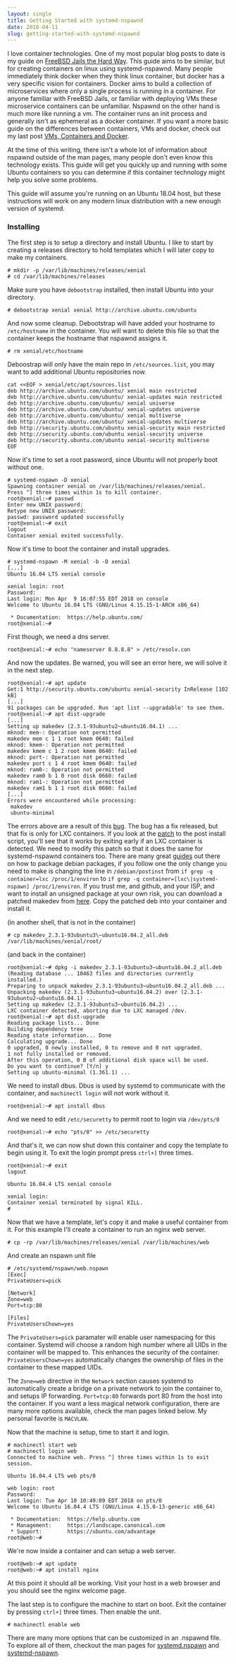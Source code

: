 ```yaml
---
layout: single
title: Getting Started with systemd-nspawnd
date: 2018-04-11
slug: getting-started-with-systemd-nspawnd
---
```


I love container technologies. One of my most popular blog posts to date is my
  guide on [FreeBSD Jails the Hard Way](/freebsd-jails-the-hard-way/). This
  guide aims to be similar, but for creating containers on linux using
  systemd-nspawnd. Many people immediately think docker when they think linux
  container, but docker has a very specific vision for containers. Docker aims
  to build a collection of microservices where only a single process is running
  in a container. For anyone familiar with FreeBSD Jails, or familiar with
  deploying VMs these microservice containers can be unfamiliar. Nspawnd
  on the other hand is much more like running a vm. The container
  runs an init process and generally isn't as ephemeral as a docker container.
  If you want a more basic guide on the differences between containers, VMs and
  docker, check out my last post [VMs, Containers and
  Docker](/vms-containers-and-docker/).

  At the time of this writing, there isn't a whole lot of information about
  nspawnd outside of the man pages, many people don't even know this technology
  exists. This guide will get you quickly up and running with some Ubuntu
  containers so you can determine if this container technology might help you
  solve some problems.

This guide will assume you're running on an Ubuntu 18.04 host, but these
instructions will work on any modern linux distribution with a new enough
version of systemd.

### Installing

The first step is to setup a directory and install Ubuntu. I like to start by
creating a releases directory to hold templates which I will later copy to make
my containers.

```console
# mkdir -p /var/lib/machines/releases/xenial
# cd /var/lib/machines/releases
```

Make sure you have `debootstrap` installed, then install Ubuntu into your
directory.

```console
# debootstrap xenial xenial http://archive.ubuntu.com/ubuntu
```

And now some cleanup. Debootstrap will have added your hostname to
`/etc/hostname` in the container. You will want to delete this file so that the
container keeps the hostname that nspawnd assigns it.

```console
# rm xenial/etc/hostname
```

Deboostrap will only have the main repo in `/etc/sources.list`, you may want to
add additional Ubuntu repositories now.

```console
cat <<EOF > xenial/etc/apt/sources.list
deb http://archive.ubuntu.com/ubuntu/ xenial main restricted
deb http://archive.ubuntu.com/ubuntu/ xenial-updates main restricted
deb http://archive.ubuntu.com/ubuntu/ xenial universe
deb http://archive.ubuntu.com/ubuntu/ xenial-updates universe
deb http://archive.ubuntu.com/ubuntu/ xenial multiverse
deb http://archive.ubuntu.com/ubuntu/ xenial-updates multiverse
deb http://security.ubuntu.com/ubuntu xenial-security main restricted
deb http://security.ubuntu.com/ubuntu xenial-security universe
deb http://security.ubuntu.com/ubuntu xenial-security multiverse
EOF
```

Now it's time to set a root password, since Ubuntu will not properly boot
without one.

```console
# systemd-nspawn -D xenial
Spawning container xenial on /var/lib/machines/releases/xenial.
Press ^] three times within 1s to kill container.
root@xenial:~# passwd
Enter new UNIX password: 
Retype new UNIX password: 
passwd: password updated successfully
root@xenial:~# exit
logout
Container xenial exited successfully.
```

Now it's time to boot the container and install upgrades.

```console
# systemd-nspawn -M xenial -b -D xenial
[...]
Ubuntu 16.04 LTS xenial console

xenial login: root
Password: 
Last login: Mon Apr  9 16:07:55 EDT 2018 on console
Welcome to Ubuntu 16.04 LTS (GNU/Linux 4.15.15-1-ARCH x86_64)

 * Documentation:  https://help.ubuntu.com/
root@xenial:~#
```

First though, we need a dns server.

```console
root@xenial:~# echo "nameserver 8.8.8.8" > /etc/resolv.con
```

And now the updates. Be warned, you will see an error here, we will solve it in
the next step.

```console
root@xenial:~# apt update
Get:1 http://security.ubuntu.com/ubuntu xenial-security InRelease [102 kB]
[...]
91 packages can be upgraded. Run 'apt list --upgradable' to see them.
root@xenial:~# apt dist-upgrade
[...]
Setting up makedev (2.3.1-93ubuntu2~ubuntu16.04.1) ...
mknod: mem-: Operation not permitted
makedev mem c 1 1 root kmem 0640: failed
mknod: kmem-: Operation not permitted
makedev kmem c 1 2 root kmem 0640: failed
mknod: port-: Operation not permitted
makedev port c 1 4 root kmem 0640: failed
mknod: ram0-: Operation not permitted
makedev ram0 b 1 0 root disk 0660: failed
mknod: ram1-: Operation not permitted
makedev ram1 b 1 1 root disk 0660: failed
[...]
Errors were encountered while processing:
 makedev
 ubuntu-minimal
```

The errors above are a result of this
[bug](https://bugs.launchpad.net/ubuntu/+source/makedev/+bug/1675163). The bug
has a fix released, but that fix is only for LXC containers. If you look at the
[patch](http://launchpadlibrarian.net/312139838/makedev_2.3.1-93ubuntu1_2.3.1-93ubuntu2~ubuntu16.04.1.diff.gz)
to the post install script, you'll see that it works by exiting early if an LXC
container is detected. We need to modify this patch so that it does the same for
systemd-nspawnd containers too. There are many great
[guides](https://raphaelhertzog.com/2011/07/04/how-to-prepare-patches-for-debian-packages/) out there on how to
package debian packages, if you follow one the only change you need to make is
changing the line in `/debian/postinst` from `if grep -q container=lxc
/proc/1/environ` to `if grep -q container=[lxc\|systemd-nspawn]
/proc/1/environ`. If you trust me, and github, and your ISP, and want to install
an unsigned package at your own risk, you can download a patched makedev from
[here](/resources/makedev_2.3.1-93ubuntu3~ubuntu16.04.2_all.deb). Copy the patched deb into your container and install it.

(in another shell, that is not in the container)
```console
# cp makedev_2.3.1-93ubuntu3\~ubuntu16.04.2_all.deb
/var/lib/machines/xenial/root/
```

(and back in the container)
```console
root@xenial:~# dpkg -i makedev_2.3.1-93ubuntu3~ubuntu16.04.2_all.deb 
(Reading database ... 10463 files and directories currently installed.)
Preparing to unpack makedev_2.3.1-93ubuntu3~ubuntu16.04.2_all.deb ...
Unpacking makedev (2.3.1-93ubuntu3~ubuntu16.04.2) over (2.3.1-93ubuntu2~ubuntu16.04.1) ...
Setting up makedev (2.3.1-93ubuntu3~ubuntu16.04.2) ...
LXC container detected, aborting due to LXC managed /dev.
root@xenial:~# apt dist-upgrade
Reading package lists... Done
Building dependency tree       
Reading state information... Done
Calculating upgrade... Done
0 upgraded, 0 newly installed, 0 to remove and 0 not upgraded.
1 not fully installed or removed.
After this operation, 0 B of additional disk space will be used.
Do you want to continue? [Y/n] y
Setting up ubuntu-minimal (1.361.1) ...
```

We need to install dbus. Dbus is used by systemd to communicate with the container, and `machinectl login` will
not work without it.

```console
root@xenial:~# apt install dbus
```

And we need to edit `/etc/securetty` to permit root to login via `/dev/pts/0`

```console
root@xenial:~# echo "pts/0" >> /etc/securetty
```

And that's it, we can now shut down this container and copy the template to
begin using it. To exit the login prompt press `ctrl+]` three times.


```console
root@xenial:~# exit
logout

Ubuntu 16.04.4 LTS xenial console

xenial login:   
Container xenial terminated by signal KILL.
#
```

Now that we have a template, let's copy it and make a useful container from it.
For this example I'll create a container to run an nginx web server.


```console
# cp -rp /var/lib/machines/releases/xenial /var/lib/machines/web
```

And create an nspawn unit file

```
# /etc/systemd/nspawn/web.nspawn
[Exec]
PrivateUsers=pick

[Network]
Zone=web
Port=tcp:80

[Files]
PrivateUsersChown=yes
```

The `PrivateUsers=pick` paramater will enable user namespacing for this
container. Systemd will choose a random high number where all UIDs in the
container will be mapped to. This enhances the security of the container.
`PrivateUsersChown=yes` automatically changes the ownership of files in the
container to these mapped UIDs.

The `Zone=web` directive in the `Network` section causes systemd to
automatically create a bridge on a private network to join the container to, and
setups IP forwarding. `Port=tcp:80` forwards port 80 from the host into the
container. If you want a less magical network configuration, there are many more
options available, check the man pages linked below. My personal favorite is
`MACVLAN`.

Now that the machine is setup, time to start it and login.

```console
# machinectl start web
# machinectl login web
Connected to machine web. Press ^] three times within 1s to exit session.

Ubuntu 16.04.4 LTS web pts/0

web login: root
Password: 
Last login: Tue Apr 10 10:49:09 EDT 2018 on pts/0
Welcome to Ubuntu 16.04.4 LTS (GNU/Linux 4.15.0-13-generic x86_64)

 * Documentation:  https://help.ubuntu.com
 * Management:     https://landscape.canonical.com
 * Support:        https://ubuntu.com/advantage
root@web:~# 
```

We're now inside a container and can setup a web server.

```console
root@web:~# apt update
root@web:~# apt install nginx
```

At this point it should all be working. Visit your host in a web browser and you
should see the nginx welcome page.

The last step is to configure the machine to start on boot. Exit the container
by pressing `ctrl+]` three times. Then enable the unit.

```console
# machinectl enable web
```

There are many more options that can be customized in an .nspawnd file. To
explore all of them, checkout the man pages for
[systemd.nspawn](https://www.freedesktop.org/software/systemd/man/systemd.nspawn.html)
and
[systemd-nspawn](https://www.freedesktop.org/software/systemd/man/systemd-nspawn.html).
